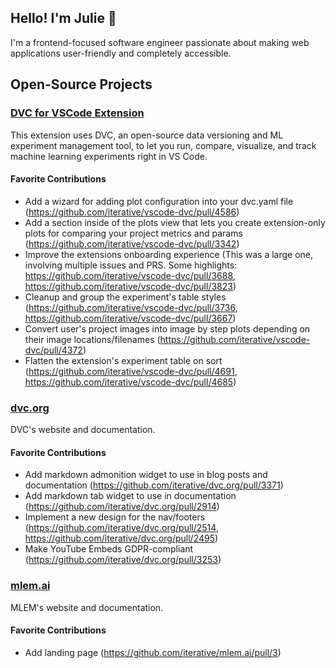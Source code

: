 ## Hello! I'm Julie 👋

I'm a frontend-focused software engineer passionate about making web applications user-friendly and completely accessible. 

## Open-Source Projects

### [DVC for VSCode Extension](https://github.com/iterative/vscode-dvc)

This extension uses DVC, an open-source data versioning and ML experiment management tool, to let you run, compare, visualize, and track machine learning experiments right in VS Code. 

#### Favorite Contributions

* Add a wizard for adding plot configuration into your dvc.yaml file (https://github.com/iterative/vscode-dvc/pull/4586)
* Add a section inside of the plots view that lets you create extension-only plots for comparing your project metrics and params (https://github.com/iterative/vscode-dvc/pull/3342)
* Improve the extensions onboarding experience (This was a large one, involving multiple issues and PRS. Some highlights: https://github.com/iterative/vscode-dvc/pull/3688, https://github.com/iterative/vscode-dvc/pull/3823)
* Cleanup and group the experiment's table styles (https://github.com/iterative/vscode-dvc/pull/3736, https://github.com/iterative/vscode-dvc/pull/3667)
* Convert user's project images into image by step plots depending on their image locations/filenames (https://github.com/iterative/vscode-dvc/pull/4372)
* Flatten the extension's experiment table on sort (https://github.com/iterative/vscode-dvc/pull/4691, https://github.com/iterative/vscode-dvc/pull/4685)

### [dvc.org](https://github.com/iterative/dvc.org)

DVC's website and documentation. 

#### Favorite Contributions

* Add markdown admonition widget to use in blog posts and documentation (https://github.com/iterative/dvc.org/pull/3371)
* Add markdown tab widget to use in documentation (https://github.com/iterative/dvc.org/pull/2914)
* Implement a new design for the nav/footers (https://github.com/iterative/dvc.org/pull/2514, https://github.com/iterative/dvc.org/pull/2495)
* Make YouTube Embeds GDPR-compliant (https://github.com/iterative/dvc.org/pull/3253)

### [mlem.ai](https://github.com/iterative/mlem.ai)

MLEM's website and documentation. 

#### Favorite Contributions

* Add landing page (https://github.com/iterative/mlem.ai/pull/3)
